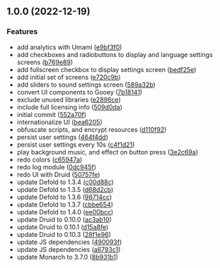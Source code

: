 ## 1.0.0 (2022-12-19)


### Features

* add analytics with Umami ([e9bf3f0](https://github.com/[secure]/defold-template/commit/e9bf3f0d40ccafa631d7957399ad472cba0638c6))
* add checkboxes and radiobuttons to display and language settings screens ([b769e89](https://github.com/[secure]/defold-template/commit/b769e899f7effb96649d400ee0ef0d0f07435be0))
* add fullscreen checkbox to display settings screen ([bedf25e](https://github.com/[secure]/defold-template/commit/bedf25ee7a4e8a33c9ddaa84aa3bb9268f16e441))
* add initial set of screens ([e720c9b](https://github.com/[secure]/defold-template/commit/e720c9b7accf92fc12e7bb9db83468e47b704f4f))
* add sliders to sound settings screen ([589a32b](https://github.com/[secure]/defold-template/commit/589a32b38281b285c5721bffa722290be4916090))
* convert UI components to Gooey ([7b18141](https://github.com/[secure]/defold-template/commit/7b181413f84939a16396d1b9ea3f977c5e5de5b6))
* exclude unused libraries ([e2896ce](https://github.com/[secure]/defold-template/commit/e2896ce6863219e66cd321517ba5d4e0e10ac329))
* include full licensing info ([509d0da](https://github.com/[secure]/defold-template/commit/509d0dafa182a18784a006a3ae5b7f31cfd3e31e))
* initial commit ([552a70f](https://github.com/[secure]/defold-template/commit/552a70fc7c204850cc9111ccebaf6aa17b46ab94))
* internationalize UI ([bea6205](https://github.com/[secure]/defold-template/commit/bea6205e4e9c3eff664174602b3f8464d41dd224))
* obfuscate scripts, and encrypt resources ([d110f92](https://github.com/[secure]/defold-template/commit/d110f92db2bffc8709e4c2a59548249e41896213))
* persist user settings ([464f4dd](https://github.com/[secure]/defold-template/commit/464f4dd1178058cfd26a30d4b02669d1f46bbae3))
* persist user settings every 10s ([c4f1d21](https://github.com/[secure]/defold-template/commit/c4f1d218c35b0b6c8d4ae8154fbe69114543788b))
* play background music, and effect on button press ([3e2c69a](https://github.com/[secure]/defold-template/commit/3e2c69adf7d147ee70aca65df21dbaa9373d7f71))
* redo colors ([c65947a](https://github.com/[secure]/defold-template/commit/c65947a21e2a933864147dc9572f2686ca854c33))
* redo log module ([0dc945f](https://github.com/[secure]/defold-template/commit/0dc945f4a458d2c35fc5cb560ac2ce72af2b49db))
* redo UI with Druid ([50757fe](https://github.com/[secure]/defold-template/commit/50757fe785ed391c023f16206321f35b7e5c4243))
* update Defold to 1.3.4 ([c00d88c](https://github.com/[secure]/defold-template/commit/c00d88c1440a910be9d0a0c1efa6df56cafddb14))
* update Defold to 1.3.5 ([d68d2cb](https://github.com/[secure]/defold-template/commit/d68d2cbf0303806a78c347946546885496d78ef6))
* update Defold to 1.3.6 ([98714cc](https://github.com/[secure]/defold-template/commit/98714ccad35789a4d842037d3f67059ff1203a2e))
* update Defold to 1.3.7 ([cbbe654](https://github.com/[secure]/defold-template/commit/cbbe654990488a4e31dcfa8c2a18e44e678279dc))
* update Defold to 1.4.0 ([ee00bcc](https://github.com/[secure]/defold-template/commit/ee00bcc4201f88443269bb6661c76dad8dd611c8))
* update Druid to 0.10.0 ([ac3ab10](https://github.com/[secure]/defold-template/commit/ac3ab109737738443b87b094147f699701c59770))
* update Druid to 0.10.1 ([d15a8fe](https://github.com/[secure]/defold-template/commit/d15a8fe42d6c0d92cee1fda4cf02563920faf2ab))
* update Druid to 0.10.3 ([28f1e96](https://github.com/[secure]/defold-template/commit/28f1e9652bc3b02a21617960c970c41b8b7ef7c8))
* update JS dependencies ([490093f](https://github.com/[secure]/defold-template/commit/490093f42e5faddab0d940a5885ba96e73155a44))
* update JS dependencies ([a6793c1](https://github.com/[secure]/defold-template/commit/a6793c18acce8d3c66bf70cfca88ac5782caa6ae))
* update Monarch to 3.7.0 ([8b931b1](https://github.com/[secure]/defold-template/commit/8b931b15d182a40e945922193d9aa951c4848fcc))
